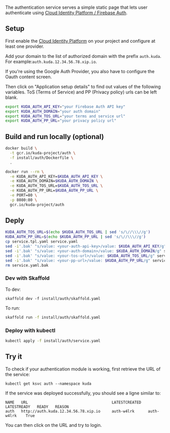 The authentication service serves a simple static page that lets user
authenticate using [Cloud Identity Platform / Firebase Auth](https://console.cloud.google.com/marketplace/details/google-cloud-platform/customer-identity).

## Setup

First enable the [Cloud Identity Platform](https://console.cloud.google.com/marketplace/details/google-cloud-platform/customer-identity) on your project and configure at least one provider.

Add your domain to the list of authorized domain with the prefix `auth.kuda`.
For example:`auth.kuda.12.34.56.78.xip.io`.

If you're using the Google Auth Provider, you also have to configure the Oauth content screen.

Then click on "Application setup details" to find out values of the following variables.
ToS (Terms of Service) and PP (Privacy policy) urls can be left blank.

```bash
export KUDA_AUTH_API_KEY="your Firebase Auth API key"
export KUDA_AUTH_DOMAIN="your auth domain"
export KUDA_AUTH_TOS_URL="your terms and service url"
export KUDA_AUTH_PP_URL="your privacy policy url"
```

## Build and run locally (optional)

```bash
docker build \
  -t gcr.io/kuda-project/auth \
  -f install/auth/Dockerfile \
  .
```

```bash
docker run --rm \
  -e KUDA_AUTH_API_KEY=$KUDA_AUTH_API_KEY \
  -e KUDA_AUTH_DOMAIN=$KUDA_AUTH_DOMAIN \
  -e KUDA_AUTH_TOS_URL=$KUDA_AUTH_TOS_URL \
  -e KUDA_AUTH_PP_URL=$KUDA_AUTH_PP_URL \
  -e PORT=80 \
  -p 8080:80 \
  gcr.io/kuda-project/auth
```

## Deply

```bash
KUDA_AUTH_TOS_URL=$(echo $KUDA_AUTH_TOS_URL | sed 's/\//\\\//g')
KUDA_AUTH_PP_URL=$(echo $KUDA_AUTH_PP_URL | sed 's/\//\\\//g')
cp service.tpl.yaml service.yaml
sed -i'.bak' "s/value: <your-auth-api-key>/value: $KUDA_AUTH_API_KEY/g" service.yaml
sed -i'.bak' "s/value: <your-auth-domain>/value: $KUDA_AUTH_DOMAIN/g" service.yaml
sed -i'.bak' "s/value: <your-tos-url>/value: $KUDA_AUTH_TOS_URL/g" service.yaml
sed -i'.bak' "s/value: <your-pp-url>/value: $KUDA_AUTH_PP_URL/g" service.yaml
rm service.yaml.bak
```

### Dev with Skaffold

To dev:

```
skaffold dev -f install/auth/skaffold.yaml
```

To run:

```bash
skaffold run -f install/auth/skaffold.yaml
```

### Deploy with kubectl

```bash
kubectl apply -f install/auth/service.yaml
```

## Try it

To check if your authentication module is working, first retrieve the URL of the
service:

```
kubectl get ksvc auth --namespace kuda
```

If the service was deployed successfully, you should see a ligne similar to:

```
NAME   URL                                     LATESTCREATED   LATESTREADY   READY   REASON
auth   http://auth.kuda.12.34.56.78.xip.io     auth-w4lrk      auth-w4lrk    True
```

You can then click on the URL and try to login.
